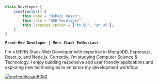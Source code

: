 ``` javascript
class Developer {
    constructor() {
        this.name = "Mehedi Hasan";
        this.role = "WEB Developer";
        this.language_spoken = ["bn_BD", "en_US"];
    }
}

```
 **`Front-End Developer | Mern Stack Enthusiast`**

I'm a MERN Stack Web Developer with expertise in MongoDB, Express.js, React.js, and Node.js. Currently, I'm studying Computer Science & Technology. I enjoy building responsive and user friendly applications and exploring new technologies to enhance my development workflow.


<p align="left">
    <a href="https://twitter.com/mehedihasan6050" target="blank"><img src="https://img.shields.io/twitter/follow/mehedihasan6050?logo=twitter&style=for-the-badge" alt="mehedihasan6050" /></a>  
   </p>
